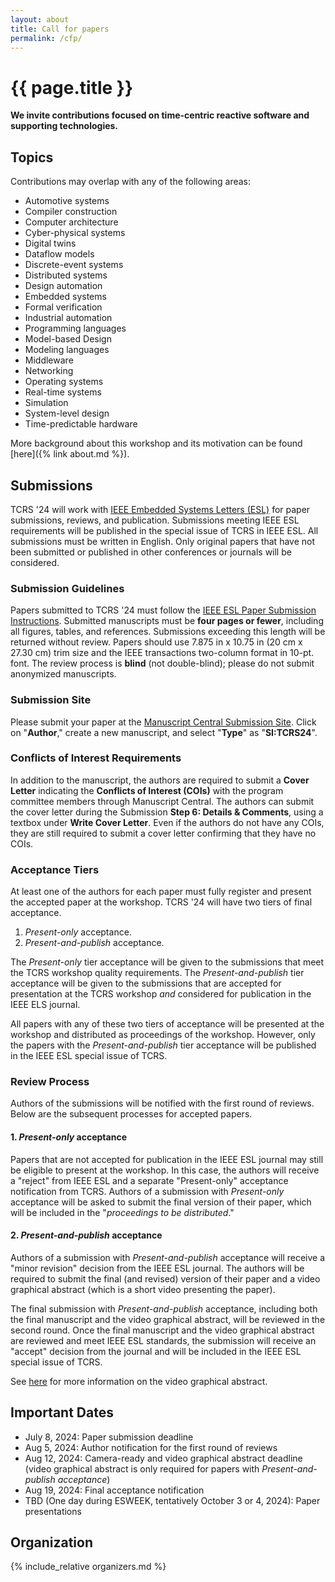 ```yaml
---
layout: about
title: Call for papers
permalink: /cfp/
---
```


# {{ page.title }}

**We invite contributions focused on time-centric reactive software and supporting technologies.**
## Topics
Contributions may overlap with any of the following areas:

- Automotive systems
- Compiler construction
- Computer architecture
- Cyber-physical systems
- Digital twins
- Dataflow models
- Discrete-event systems
- Distributed systems
- Design automation
- Embedded systems
- Formal verification
- Industrial automation
- Programming languages
- Model-based Design
- Modeling languages
- Middleware
- Networking
- Operating systems
- Real-time systems
- Simulation
- System-level design
- Time-predictable hardware

More background about this workshop and its motivation can be found [here]({% link about.md %}).

## Submissions
TCRS '24 will work with [IEEE Embedded Systems Letters (ESL)](https://ieee-ceda.org/publication/esl) for paper submissions, reviews, and publication.
Submissions meeting IEEE ESL requirements will be published in the special issue of TCRS in IEEE ESL.
All submissions must be written in English. 
Only original papers that have not been submitted or published in other conferences or journals will be considered.

### Submission Guidelines
Papers submitted to TCRS '24 must follow the [IEEE ESL Paper Submission Instructions](https://ieee-ceda.org/publication/esl/esl-paper-submission).
Submitted manuscripts must be **four pages or fewer**, including all figures, tables, and references.
Submissions exceeding this length will be returned without review. Papers should use 7.875 in x 10.75 in (20 cm x 27.30 cm) trim size and the IEEE transactions two-column format in 10-pt. font.
The review process is **blind** (not double-blind);
please do not submit anonymized manuscripts.

### Submission Site
Please submit your paper at the [Manuscript Central Submission Site](https://mc.manuscriptcentral.com/les-ieee).
Click on "**Author**," create a new manuscript, and select "**Type**" as "**SI:TCRS24**".

### Conflicts of Interest Requirements
In addition to the manuscript, the authors are required to submit a **Cover Letter** indicating the **Conflicts of Interest (COIs)** with the program committee members through Manuscript Central.
The authors can submit the cover letter during the Submission **Step 6: Details & Comments**, using a textbox under **Write Cover Letter**.
Even if the authors do not have any COIs, they are still required to submit a cover letter confirming that they have no COIs.

### Acceptance Tiers
At least one of the authors for each paper must fully register and present the accepted paper at the workshop.
TCRS '24 will have two tiers of final acceptance.

1. *Present-only* acceptance.
2. *Present-and-publish* acceptance.

The *Present-only* tier acceptance will be given to the submissions that meet the TCRS workshop quality requirements.
The *Present-and-publish* tier acceptance will be given to the submissions that are accepted for presentation at the TCRS workshop _and_ considered for publication in the IEEE ELS journal.

All papers with any of these two tiers of acceptance will be presented at the workshop and distributed as proceedings of the workshop.
However, only the papers with the *Present-and-publish* tier acceptance will be published in the IEEE ESL special issue of TCRS.

### Review Process
Authors of the submissions will be notified with the first round of reviews.
Below are the subsequent processes for accepted papers.

#### 1. *Present-only* acceptance
Papers that are not accepted for publication in the IEEE ESL journal may still be eligible to present at the workshop.
In this case, the authors will receive a "reject" from IEEE ESL and a separate "Present-only" acceptance notification from TCRS.
Authors of a submission with *Present-only* acceptance will be asked to submit the final version of their paper, which will be included in the "*proceedings to be distributed*."

#### 2. *Present-and-publish* acceptance
Authors of a submission with *Present-and-publish* acceptance will receive a "minor revision" decision from the IEEE ESL journal.
The authors will be required to submit the final (and revised) version of their paper and a video graphical abstract (which is a short video presenting the paper).

The final submission with *Present-and-publish* acceptance, including both the final manuscript and the video graphical abstract, will be reviewed in the second round.
Once the final manuscript and the video graphical abstract are reviewed and meet IEEE ESL standards, the submission will receive an "accept" decision from the journal and will be included in the IEEE ESL special issue of TCRS.

See [here](https://ieee-ceda.org/publication/esl/esl-paper-submission) for more information on the video graphical abstract.

## Important Dates
- July 8, 2024: Paper submission deadline
- Aug 5, 2024: Author notification for the first round of reviews
- Aug 12, 2024: Camera-ready and video graphical abstract deadline (video graphical abstract is only required for papers with *Present-and-publish acceptance*)
- Aug 19, 2024: Final acceptance notification
- TBD (One day during ESWEEK, tentatively October 3 or 4, 2024): Paper presentations

## Organization
{% include_relative organizers.md %}
